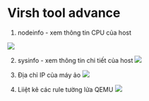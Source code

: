 # Virsh tool advance

1. nodeinfo - xem thông tin CPU của host

![](https://i.imgur.com/Ao4XSM6.png)

2. sysinfo - xem thông tin chi tiết của host
![](https://i.imgur.com/pfQQtpi.png)

3. Địa chỉ IP của máy ảo 
![](https://i.imgur.com/pfQQtpi.png)

4. Liiệt kê các rule tường lửa QEMU 
![](https://i.imgur.com/nPFRZ1v.png)
